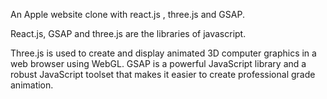 An Apple website clone with react.js , three.js and GSAP.

React.js, GSAP and three.js are the libraries of javascript.

Three.js is used to create and display animated 3D computer graphics in a web browser using WebGL. 
 GSAP is a powerful JavaScript library and a robust JavaScript toolset that makes it easier to create professional grade animation.
